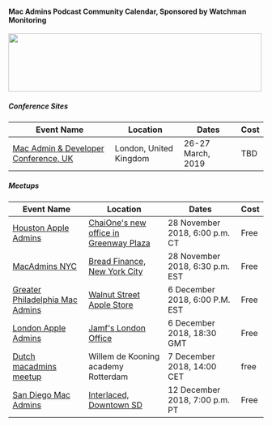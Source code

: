 #### Mac Admins Podcast Community Calendar, Sponsored by Watchman Monitoring

[<img src="https://podcast.macadmins.org/wp-content/uploads/2017/06/Watchman-Monitoring-logo-blue.png" alt="" width="500" height="115" />](https://www.watchmanmonitoring.com)

##### Conference Sites

| Event Name | Location | Dates | Cost |
|------------|----------|-------|------|
| [Mac Admin & Developer Conference, UK](https://macad.uk) | London, United Kingdom | 26-27 March, 2019 | TBD | 

##### Meetups

| Event Name | Location | Dates | Cost |
|------------|----------|-------|------|
| [Houston Apple Admins](https://houstonappleadmins.org) | [ChaiOne's new office in Greenway Plaza](https://goo.gl/maps/vyDDcBAKSAw) | 28 November 2018, 6:00 p.m. CT | Free |
| [MacAdmins NYC](https://www.eventbrite.com/e/macadmins-nyc-leveraging-saas-products-to-scale-securely-tickets-52486335041) | [Bread Finance, New York City](https://baw-nov-18.eventbrite.com.au) | 28 November 2018, 6:30 p.m. EST | Free |
| [Greater Philadelphia Mac Admins](https://phillymacadmins.com) | [Walnut Street Apple Store](https://www.meetup.com/Greater-Philadelphia-Area-Mac-Admins/events/256576539/) | 6 December 2018, 6:00 P.M. EST | Free |
| [London Apple Admins](http://www.londonappleadmins.org.uk/events/6th-december-2018-meet-up-jamf/) | [Jamf's London Office](https://goo.gl/maps/FM5GFTE75o22) | 6 December 2018, 18:30 GMT | Free |
| [Dutch macadmins meetup](https://forms.office.com/Pages/DesignPage.aspx?origin=shell#FormId=zrpvyrp8U02GgaBihPf_Rlr_gAkGtJlCv-tDymSeBa5UQ0NaQkNDVjNPU0kyUjBMR1M4UjBTU1IySS4u) | Willem de Kooning academy Rotterdam | 7 December 2018, 14:00 CET | free
| [San Diego Mac Admins](https://www.jamf.com/jamf-nation/events/user-groups/245/san-diego-macadmins) | [Interlaced, Downtown SD](https://www.google.com/maps/place/Interlaced+-+San+Diego/@32.7151775,-117.170848,17z/data=!3m1!4b1!4m5!3m4!1s0x80dc0ecdef89d6cf:0x48b5c2b531ca2189!8m2!3d32.715173!4d-117.168654) | 12 December 2018, 7:00 p.m. PT | Free
